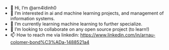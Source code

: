 - 👋 Hi, I’m @arn4ldinh0
- 👀 I’m interested in ai and machine learning projects, and management of information systems.
- 🌱 I’m currently learning machine learning to further specialize.
- 💞️ I’m looking to collaborate on any open source project (to learn!)
- 📫 How to reach me via linkedin: https://www.linkedin.com/in/arnau-colomer-bond%C3%ADa-1488521a4

<!---
arn4ldinh0/arn4ldinh0 is a ✨ special ✨ repository because its `README.md` (this file) appears on your GitHub profile.
You can click the Preview link to take a look at your changes.
--->
